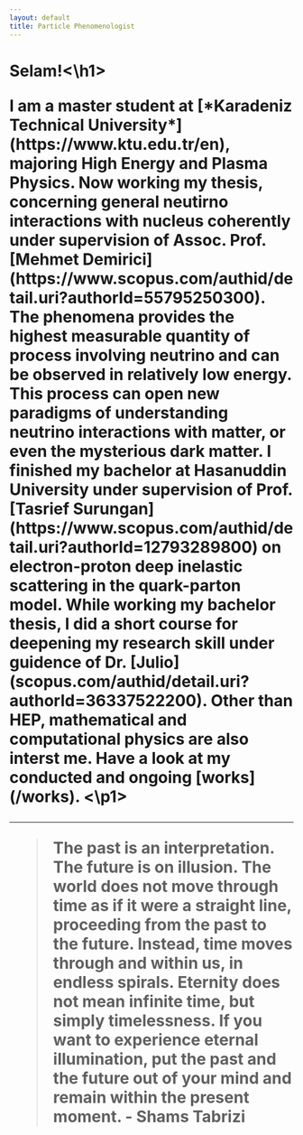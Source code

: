 ```yaml
---
layout: default
title: Particle Phenomenologist
---
```

<h1> Selam!<\h1>
<p>
I am a master student at [*Karadeniz Technical University*](https://www.ktu.edu.tr/en), majoring High Energy and Plasma Physics. Now working my thesis, concerning general neutirno interactions with nucleus coherently under supervision of Assoc. Prof. [Mehmet Demirici](https://www.scopus.com/authid/detail.uri?authorId=55795250300). The phenomena provides the highest measurable quantity of process involving neutrino and can be observed in relatively low energy. This process can open new paradigms of understanding neutrino interactions with matter, or even the mysterious dark matter. I finished my bachelor at Hasanuddin University under supervision of Prof. [Tasrief Surungan](https://www.scopus.com/authid/detail.uri?authorId=12793289800) on electron-proton deep inelastic scattering in the quark-parton model. While working my bachelor thesis, I did a short course for deepening my research skill under guidence of Dr. [Julio](scopus.com/authid/detail.uri?authorId=36337522200). Other than HEP, mathematical and computational physics are also interst me.  Have a look at my conducted and ongoing [works](/works).
<\p1>

---

> The past is an interpretation. The future is on illusion. The world does not move through time as if it were a straight line, proceeding from the past to the future. Instead, time moves through and within us, in endless spirals. Eternity does not mean infinite time, but simply timelessness. If you want to experience eternal illumination, put the past and the future out of your mind and remain within the present moment. **- Shams Tabrizi**
